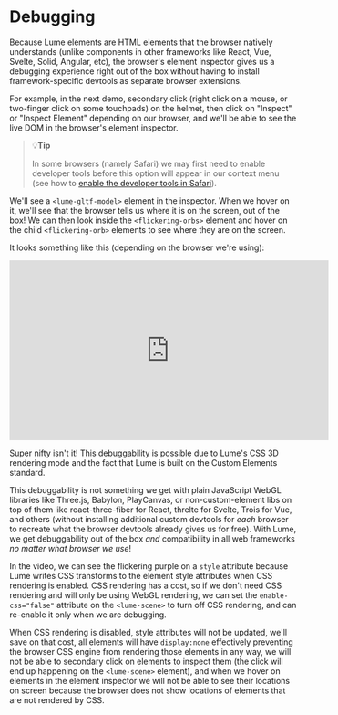 # Debugging

Because Lume elements are HTML elements that the browser natively understands
(unlike components in other frameworks like React, Vue, Svelte, Solid, Angular,
etc), the browser's element inspector gives us a debugging experience right out
of the box without having to install framework-specific devtools as separate
browser extensions.

For example, in the next demo, secondary click (right click on a mouse, or
two-finger click on some touchpads) on the helmet, then click on "Inspect" or
"Inspect Element" depending on our browser, and we'll be able to see the live
DOM in the browser's element inspector.

> :bulb:**Tip**
>
> In some browsers (namely Safari) we may first need to enable developer tools
> before this option will appear in our context menu (see how to [enable the
> developer tools in
> Safari](https://developer.apple.com/library/archive/documentation/NetworkingInternetWeb/Conceptual/Web_Inspector_Tutorial/EnableWebInspector/EnableWebInspector.html)).

<live-code src="../examples/disco-helmet/example.html"></live-code>

We'll see a `<lume-gltf-model>` element in the inspector. When we hover on it,
we'll see that the browser tells us where it is on the screen, out of the box!
We can then look inside the `<flickering-orbs>` element and hover on the child
`<flickering-orb>` elements to see where they are on the screen.

It looks something like this (depending on the browser we're using):

<iframe width="560" height="315" src="https://www.youtube.com/embed/cW3i_lNVJ98?si=A7_F0jtBWZV-vhMi&rel=0" title="Lume Debuggability" frameborder="0" allow="accelerometer; autoplay; clipboard-write; encrypted-media; gyroscope; picture-in-picture; web-share" allowfullscreen></iframe>

Super nifty isn't it! This debuggability is possible due to Lume's CSS 3D
rendering mode and the fact that Lume is built on the Custom Elements standard.

This debuggability is not something we get with plain JavaScript WebGL libraries
like Three.js, Babylon, PlayCanvas, or non-custom-element libs on top of them
like react-three-fiber for React, threlte for Svelte, Trois for Vue, and others
(without installing additional custom devtools for _each_ browser to recreate
what the browser devtools already gives us for free). With Lume, we get
debuggability out of the box _and_ compatibility in all web frameworks _no
matter what browser we use_!

In the video, we can see the flickering purple on a `style` attribute because
Lume writes CSS transforms to the element style attributes when CSS rendering is
enabled. CSS rendering has a cost, so if we don't need CSS rendering and will
only be using WebGL rendering, we can set the `enable-css="false"` attribute on
the `<lume-scene>` to turn off CSS rendering, and can re-enable it only when we
are debugging.

When CSS rendering is disabled, style attributes will not be updated, we'll
save on that cost, all elements will have `display:none` effectively preventing
the browser CSS engine from rendering those elements in any way, we will not be
able to secondary click on elements to inspect them (the click will end up
happening on the `<lume-scene>` element), and when we hover on elements in the
element inspector we will not be able to see their locations on screen because
the browser does not show locations of elements that are not rendered by CSS.

